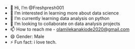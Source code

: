 - 👋 Hi, I’m @Freshpresh001
- 👀 I’m interested in learning more about data science
- 🌱 I’m currently learning data analysis on python
- 💞️ I’m looking to collaborate on data analysis projects
- 📫 How to reach me - olamilekanakiode2020@gmail.com
- 😄 Gender: Male
- ⚡ Fun fact: i love tech.

<!---
Freshpresh001/Freshpresh001 is a ✨ special ✨ repository because its `README.md` (this file) appears on your GitHub profile.
You can click the Preview link to take a look at your changes.
--->
